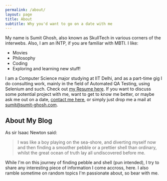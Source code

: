 ```yaml
---
permalink: /about/
layout: page
title: About
subtitle: Why you'd want to go on a date with me
---
```


My name is Sumit Ghosh, also known as SkullTech in various corners of the interwebs. Also, I am an INTP, if you are familiar with MBTI. I like:

- Movies
- Philosophy
- Coding
- Exploring and learning new stuff!

I am a Computer Science major studying at IIT Delhi, and as a part-time gig I do consulting work, mainly in the field of Automated QA Testing, using Selenium and such. Check out [my Resume here](https://resume.sumit-ghosh.com). If you want to discuss some potential project with me, want to get to know me better, or maybe ask me out on a date, [contact me here](/contact-me), or simply just drop me a mail at sumit@sumit-ghosh.com.


## About My Blog

As sir Isaac Newton said:
    
> I was like a boy playing on the sea-shore, and diverting myself now and then finding a smoother pebble or a prettier shell than ordinary, whilst the great ocean of truth lay all undiscovered before me.


While I'm on this journey of finding pebble and shell (pun intended), I try to share any interesting piece of information I come accross, here. I also ramble sometime on random topics I'm passionate about, so bear with me.
